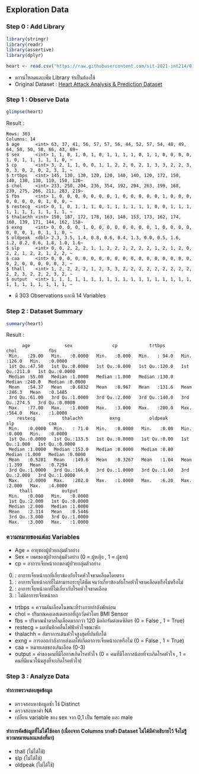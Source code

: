 ## Exploration Data
### Step 0 : Add Library
```r
library(stringr)
library(readr)
library(assertive)
library(dplyr)

heart <- read.csv("https://raw.githubusercontent.com/sit-2021-int214/016_Heart-Attack-Analysis-Prediction-Dataset/b432f56eabee0a2092e7f08f5846b774e0290e21/heart-attack-analysis-prediction-dataset.csv")
```
* ดาวน์โหลดและเพิ่ม Library จำเป็นต้องใช้
* Original Dataset : [Heart Attack Analysis & Prediction Dataset](https://www.kaggle.com/rashikrahmanpritom/heart-attack-analysis-prediction-dataset)
### Step 1 : Observe Data
```r
glimpse(heart)
```
Result :
```
Rows: 303
Columns: 14
$ age      <int> 63, 37, 41, 56, 57, 57, 56, 44, 52, 57, 54, 48, 49, 64, 58, 50, 58, 66, 43, 69~
$ sex      <int> 1, 1, 0, 1, 0, 1, 0, 1, 1, 1, 1, 0, 1, 1, 0, 0, 0, 0, 1, 0, 1, 1, 1, 1, 1, 0, ~
$ cp       <int> 3, 2, 1, 1, 0, 0, 1, 1, 2, 2, 0, 2, 1, 3, 3, 2, 2, 3, 0, 3, 0, 2, 0, 2, 3, 1, ~
$ trtbps   <int> 145, 130, 130, 120, 120, 140, 140, 120, 172, 150, 140, 130, 130, 110, 150, 120~
$ chol     <int> 233, 250, 204, 236, 354, 192, 294, 263, 199, 168, 239, 275, 266, 211, 283, 219~
$ fbs      <int> 1, 0, 0, 0, 0, 0, 0, 0, 1, 0, 0, 0, 0, 0, 1, 0, 0, 0, 0, 0, 0, 0, 0, 1, 0, 0, ~
$ restecg  <int> 0, 1, 0, 1, 1, 1, 0, 1, 1, 1, 1, 1, 1, 0, 0, 1, 1, 1, 1, 1, 1, 1, 1, 1, 1, 1, ~
$ thalachh <int> 150, 187, 172, 178, 163, 148, 153, 173, 162, 174, 160, 139, 171, 144, 162, 158~
$ exng     <int> 0, 0, 0, 0, 1, 0, 0, 0, 0, 0, 0, 0, 0, 1, 0, 0, 0, 0, 0, 0, 0, 1, 0, 1, 1, 0, ~
$ oldpeak  <dbl> 2.3, 3.5, 1.4, 0.8, 0.6, 0.4, 1.3, 0.0, 0.5, 1.6, 1.2, 0.2, 0.6, 1.8, 1.0, 1.6~
$ slp      <int> 0, 0, 2, 2, 2, 1, 1, 2, 2, 2, 2, 2, 2, 1, 2, 1, 2, 0, 2, 2, 1, 2, 2, 1, 2, 2, ~
$ caa      <int> 0, 0, 0, 0, 0, 0, 0, 0, 0, 0, 0, 0, 0, 0, 0, 0, 0, 0, 0, 2, 0, 0, 0, 0, 0, 2, ~
$ thall    <int> 1, 2, 2, 2, 2, 1, 2, 3, 3, 2, 2, 2, 2, 2, 2, 2, 2, 2, 2, 2, 3, 2, 2, 2, 3, 2, ~
$ output   <int> 1, 1, 1, 1, 1, 1, 1, 1, 1, 1, 1, 1, 1, 1, 1, 1, 1, 1, 1, 1, 1, 1, 1, 1, 1, 1, ~
```
* มี 303 Observations และมี 14 Variables

### Step 2 : Dataset Summary
```r
summary(heart)
```
Result :
```
      age             sex               cp            trtbps           chol            fbs        
 Min.   :29.00   Min.   :0.0000   Min.   :0.000   Min.   : 94.0   Min.   :126.0   Min.   :0.0000  
 1st Qu.:47.50   1st Qu.:0.0000   1st Qu.:0.000   1st Qu.:120.0   1st Qu.:211.0   1st Qu.:0.0000  
 Median :55.00   Median :1.0000   Median :1.000   Median :130.0   Median :240.0   Median :0.0000  
 Mean   :54.37   Mean   :0.6832   Mean   :0.967   Mean   :131.6   Mean   :246.3   Mean   :0.1485  
 3rd Qu.:61.00   3rd Qu.:1.0000   3rd Qu.:2.000   3rd Qu.:140.0   3rd Qu.:274.5   3rd Qu.:0.0000  
 Max.   :77.00   Max.   :1.0000   Max.   :3.000   Max.   :200.0   Max.   :564.0   Max.   :1.0000  
    restecg          thalachh          exng           oldpeak          slp             caa        
 Min.   :0.0000   Min.   : 71.0   Min.   :0.0000   Min.   :0.00   Min.   :0.000   Min.   :0.0000  
 1st Qu.:0.0000   1st Qu.:133.5   1st Qu.:0.0000   1st Qu.:0.00   1st Qu.:1.000   1st Qu.:0.0000  
 Median :1.0000   Median :153.0   Median :0.0000   Median :0.80   Median :1.000   Median :0.0000  
 Mean   :0.5281   Mean   :149.6   Mean   :0.3267   Mean   :1.04   Mean   :1.399   Mean   :0.7294  
 3rd Qu.:1.0000   3rd Qu.:166.0   3rd Qu.:1.0000   3rd Qu.:1.60   3rd Qu.:2.000   3rd Qu.:1.0000  
 Max.   :2.0000   Max.   :202.0   Max.   :1.0000   Max.   :6.20   Max.   :2.000   Max.   :4.0000  
     thall           output      
 Min.   :0.000   Min.   :0.0000  
 1st Qu.:2.000   1st Qu.:0.0000  
 Median :2.000   Median :1.0000  
 Mean   :2.314   Mean   :0.5446  
 3rd Qu.:3.000   3rd Qu.:1.0000  
 Max.   :3.000   Max.   :1.0000  
```
### ความหมายของแต่ละ Variables

* Age = อายุของผู้ป่วยกลุ่มตัวอย่าง <int>
* Sex = เพศของผู้ป่วยกลุ่มตัวอย่าง (0 = ผู้หญิง , 1 = ผู้ชาย) <int>
* cp = อาการเจ็บหน้าอกของผู้ป่วยกลุ่มตัวอย่าง      
0. : อาการเจ็บหน้าอกที่เกี่ยวข้องกับโรคหัวใจขาดเลือดโดยตรง
1. : อาการเจ็บหน้าอกที่ไม่สามารถระบุได้ชัดเจนว่าเกี่ยวข้องกับโรคหัวใจขาดเลือดหรือไม่หรือไม่
2. : อาการเจ็บหน้าอกที่ไม่เกี่ยวกับโรคหัวใจขาดเลือด
3. : ไม่มีอาการเจ็บหน้าอก      
* trtbps = ความดันเลือดในขณะที่ร่างกายกำลังพักผ่อน
* chol = ปริมาณคอเลสเตอรอลที่ถูกวัดค่าโดย BMI Sensor
* fbs = ปริมาณน้ำตาลในเลือดมากกว่า 120 มิลลิกรัมต่อเดซิลิตร (0 = False , 1 = True)
* restecg = ผลบันทึกคลื่นไฟฟ้าหัวใจขณะพัก
* thalachh = อัตราการเต้นหัวใจสูงสุดที่บันทึกได้
* exng = การออกกำลังกายส่งผลให้เกิดอาการเจ็บหน้าอกหรือไม่ (0 = False , 1 = True)
* caa = หมายเลขของเส้นเลือด (0-3)
* output = ค่าของคนที่มีโอกาสเกิดโรคหัวใจ (0 = คนที่มีโอกาสน้อยที่จะเกิดโรคหัวใจ , 1 = คนที่มีแนวโน้มสูงที่จะเกิดโรคหัวใจ)

### Step 3 : Analyze Data
      
#### ทำการตรวจสอบชุดข้อมูล
      
* ตรวจสอบหาข้อมูลซ้ำ ใช้ Distinct
* ตรวจสอบหาค่า NA
* เปลี่ยน variable ของ sex จาก 0,1 เป็น female และ male
      
#### ทำการคัดข้อมูลที่ไม่ได้ใช้ออก (เนื่องจาก Columns บางตัว Dataset ไม่ได้มีคำอธิบายไว้ จึงไม่รู้ความหมายและแหล่งที่มา)
      
* thall (ไม่ได้ใช้)
* slp (ไม่ได้ใช้)
* oldpeak (ไม่ได้ใช้)
